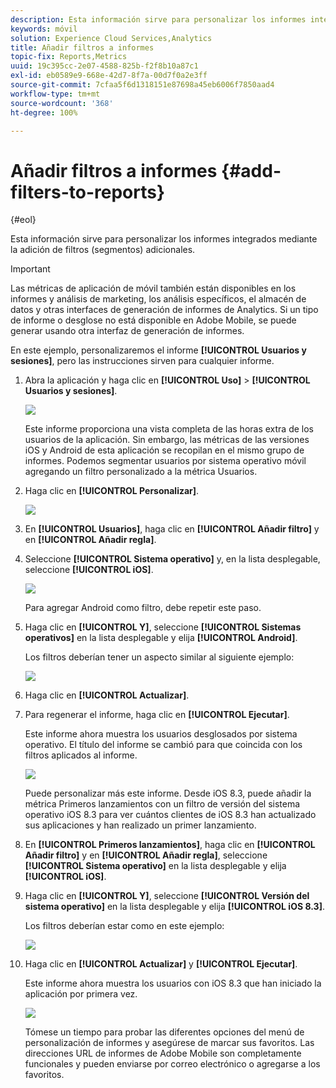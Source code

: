 ```yaml
---
description: Esta información sirve para personalizar los informes integrados mediante la adición de filtros (segmentos) adicionales.
keywords: móvil
solution: Experience Cloud Services,Analytics
title: Añadir filtros a informes
topic-fix: Reports,Metrics
uuid: 19c395cc-2e07-4588-825b-f2f8b10a87c1
exl-id: eb0589e9-668e-42d7-8f7a-00d7f0a2e3ff
source-git-commit: 7cfaa5f6d1318151e87698a45eb6006f7850aad4
workflow-type: tm+mt
source-wordcount: '368'
ht-degree: 100%

---
```


# Añadir filtros a informes {#add-filters-to-reports}

{#eol}

Esta información sirve para personalizar los informes integrados mediante la adición de filtros (segmentos) adicionales.

>[!IMPORTANT]
>
>Las métricas de aplicación de móvil también están disponibles en los informes y análisis de marketing, los análisis específicos, el almacén de datos y otras interfaces de generación de informes de Analytics. Si un tipo de informe o desglose no está disponible en Adobe Mobile, se puede generar usando otra interfaz de generación de informes.

En este ejemplo, personalizaremos el informe **[!UICONTROL Usuarios y sesiones]**, pero las instrucciones sirven para cualquier informe.

1. Abra la aplicación y haga clic en **[!UICONTROL Uso]** > **[!UICONTROL Usuarios y sesiones]**.

   ![](assets/customize1.png)

   Este informe proporciona una vista completa de las horas extra de los usuarios de la aplicación. Sin embargo, las métricas de las versiones iOS y Android de esta aplicación se recopilan en el mismo grupo de informes. Podemos segmentar usuarios por sistema operativo móvil agregando un filtro personalizado a la métrica Usuarios.

1. Haga clic en **[!UICONTROL Personalizar]**.

   ![](assets/customize2.png)

1. En **[!UICONTROL Usuarios]**, haga clic en **[!UICONTROL Añadir filtro]** y en **[!UICONTROL Añadir regla]**.

1. Seleccione **[!UICONTROL Sistema operativo]** y, en la lista desplegable, seleccione **[!UICONTROL iOS]**.

   ![](assets/customize3.png)

   Para agregar Android como filtro, debe repetir este paso.

1. Haga clic en **[!UICONTROL Y]**, seleccione **[!UICONTROL Sistemas operativos]** en la lista desplegable y elija **[!UICONTROL Android]**.

   Los filtros deberían tener un aspecto similar al siguiente ejemplo:

   ![](assets/customize4.png)

1. Haga clic en **[!UICONTROL Actualizar]**.
1. Para regenerar el informe, haga clic en **[!UICONTROL Ejecutar]**.

   Este informe ahora muestra los usuarios desglosados por sistema operativo. El título del informe se cambió para que coincida con los filtros aplicados al informe.

   ![](assets/customize5.png)

   Puede personalizar más este informe. Desde iOS 8.3, puede añadir la métrica Primeros lanzamientos con un filtro de versión del sistema operativo iOS 8.3 para ver cuántos clientes de iOS 8.3 han actualizado sus aplicaciones y han realizado un primer lanzamiento.
1. En **[!UICONTROL Primeros lanzamientos]**, haga clic en **[!UICONTROL Añadir filtro]** y en **[!UICONTROL Añadir regla]**, seleccione **[!UICONTROL Sistema operativo]** en la lista desplegable y elija **[!UICONTROL iOS]**.
1. Haga clic en **[!UICONTROL Y]**, seleccione **[!UICONTROL Versión del sistema operativo]** en la lista desplegable y elija **[!UICONTROL iOS 8.3]**.

   Los filtros deberían estar como en este ejemplo:

   ![](assets/customize6.png)

1. Haga clic en **[!UICONTROL Actualizar]** y **[!UICONTROL Ejecutar]**.

   Este informe ahora muestra los usuarios con iOS 8.3 que han iniciado la aplicación por primera vez.

   ![](assets/customize7.png)

   Tómese un tiempo para probar las diferentes opciones del menú de personalización de informes y asegúrese de marcar sus favoritos. Las direcciones URL de informes de Adobe Mobile son completamente funcionales y pueden enviarse por correo electrónico o agregarse a los favoritos.
